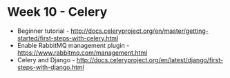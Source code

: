 # Week 10 - Celery

* Beginner tutorial - <http://docs.celeryproject.org/en/master/getting-started/first-steps-with-celery.html> 
* Enable RabbitMQ management plugin - <https://www.rabbitmq.com/management.html>
* Celery and Django - <http://docs.celeryproject.org/en/latest/django/first-steps-with-django.html>
